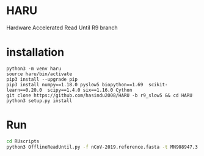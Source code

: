 # HARU
Hardware Accelerated Read Until R9 branch


# installation

```
python3 -m venv haru
source haru/bin/activate
pip3 install --upgrade pip
pip3 install numpy==1.18.0 pyslow5 biopython==1.69  scikit-learn==0.20.0  scipy==1.4.0 six==1.16.0 Cython
git clone https://github.com/hasindu2008/HARU -b r9_slow5 && cd HARU
python3 setup.py install
```

# Run

```sh
cd RUscripts
python3 OfflineReadUntil.py -f nCoV-2019.reference.fasta -t MN908947.3:10000-15000 -p 4 -m models/r9.4_450bps.nucleotide.6mer.template.model -w ncov-testset/slow5 -o RUgOUT -L 3000
```


